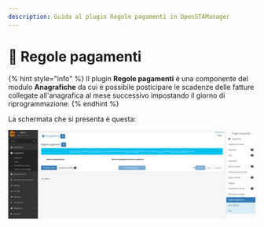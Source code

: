 ```yaml
---
description: Guida al plugin Regole pagamenti in OpenSTAManager
---
```


# 📑 Regole pagamenti

{% hint style="info" %}
Il plugin **Regole pagamenti** è una componente del modulo **Anagrafiche** da cui è possibile posticipare le scadenze delle fatture collegate all'anagrafica al mese successivo impostando il giorno di riprogrammazione.
{% endhint %}

La schermata che si presenta è questa:

![](<../../../../.gitbook/assets/image (36) (1) (1) (1) (1) (1) (2) (1) (1) (1).png>)
